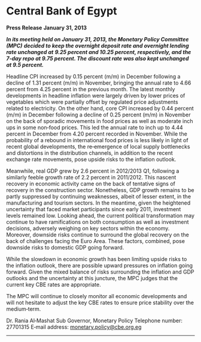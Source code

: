 # Central Bank of Egypt 

**Press Release**
**January 31, 2013**

**_In its meeting held on January 31, 2013, the Monetary Policy Committee (MPC)_**
**_decided to keep the overnight deposit rate and overnight lending rate unchanged at_**
**_9.25 percent and 10.25 percent, respectively, and the 7‐day repo at 9.75 percent. The_**
**_discount rate was also kept unchanged at 9.5 percent._**

Headline CPI increased by 0.15 percent (m/m) in December following a decline of 1.31
percent (m/m) in November, bringing the annual rate to 4.66 percent from 4.25 percent
in the previous month. The latest monthly developments in headline inflation were
largely driven by lower prices of vegetables which were partially offset by regulated
price adjustments related to electricity. On the other hand, core CPI increased by 0.44
percent (m/m) in December following a decline of 0.25 percent (m/m) in November on
the back of sporadic movements in food prices as well as moderate inch ups in some
non‐food prices. This led the annual rate to inch up to 4.44 percent in December from
4.20 percent recorded in November. While the probability of a rebound in international
food prices is less likely in light of recent global developments, the re‐emergence of local
supply bottlenecks and distortions in the distribution channels, in addition to the recent
exchange rate movements, pose upside risks to the inflation outlook.

Meanwhile, real GDP grew by 2.6 percent in 2012/2013 Q1, following a similarly feeble
growth rate of 2.2 percent in 2011/2012. This nascent recovery in economic activity
came on the back of tentative signs of recovery in the construction sector. Nonetheless,
GDP growth remains to be partly suppressed by continuing weaknesses, albeit of lesser
extent, in the manufacturing and tourism sectors. In the meantime, given the
heightened uncertainty that faced market participants since early 2011, investment
levels remained low. Looking ahead, the current political transformation may continue
to have ramifications on both consumption as well as investment decisions, adversely
weighing on key sectors within the economy. Moreover, downside risks continue to
surround the global recovery on the back of challenges facing the Euro Area. These
factors, combined, pose downside risks to domestic GDP going forward.

While the slowdown in economic growth has been limiting upside risks to the inflation
outlook, there are possible upward pressures on inflation going forward. Given the
mixed  balance of risks surrounding the inflation and GDP outlooks and the uncertainty
at this juncture, the MPC judges that the current key CBE rates are appropriate.

The MPC will continue to closely monitor all economic developments and will not
hesitate to adjust the key CBE rates to ensure price stability over the medium‐term.

Dr. Rania Al‐Mashat
Sub Governor, Monetary Policy
Telephone number: 27701315
E‐mail address: monetary.policy@cbe.org.eg


-----

